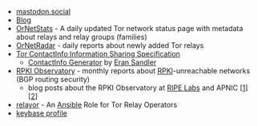 * [mastodon.social](https://mastodon.social/@nusenu)
* [Blog](https://nusenu.medium.com)
* [OrNetStats](https://nusenu.github.io/OrNetStats/) - A daily updated Tor network status page with metadata about relays and relay groups (families)
* [OrNetRadar](https://nusenu.github.io/OrNetRadar/) - daily reports about newly added Tor relays
* [Tor ContactInfo Information Sharing Specification](https://nusenu.github.io/ContactInfo-Information-Sharing-Specification/)
  * [ContactInfo Generator](https://torcontactinfogenerator.netlify.app) by [Eran Sandler](https://github.com/erans)
* [RPKI Observatory](https://nusenu.github.io/RPKI-Observatory/) - monthly reports about [RPKI](https://en.wikipedia.org/wiki/Resource_Public_Key_Infrastructure)-unreachable networks (BGP routing security)
  * blog posts about the RPKI Observatory at [RIPE Labs](https://labs.ripe.net/Members/nusenu_nusenu/the-rpki-observatory) and APNIC [[1](https://blog.apnic.net/2018/10/16/cleaning-up-roas-inconsistent-with-the-bgp-state/)] [[2](https://blog.apnic.net/2018/10/17/mapping-rpki-unreachable-ip-address-space/)]
* [relayor](https://github.com/nusenu/ansible-relayor) - An [Ansible](https://www.ansible.com/) Role for Tor Relay Operators
* [keybase profile](https://keybase.io/nusenu)
